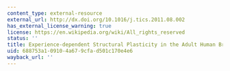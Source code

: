 ```yaml
---
content_type: external-resource
external_url: http://dx.doi.org/10.1016/j.tics.2011.08.002
has_external_license_warning: true
license: https://en.wikipedia.org/wiki/All_rights_reserved
status: ''
title: Experience-dependent Structural Plasticity in the Adult Human Brain
uid: 688753a1-0910-4a67-9cfa-d501c170e4e6
wayback_url: ''
---
```

